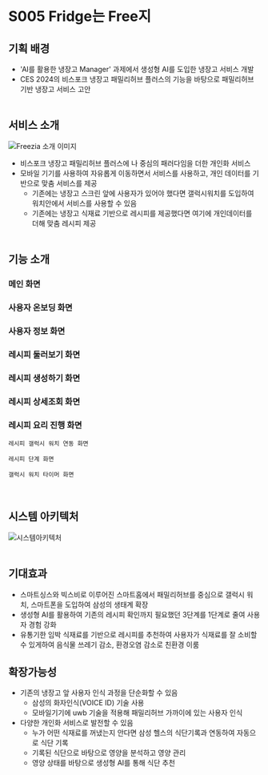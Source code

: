 # S005 Fridge는 Free지  
  

## 기획 배경
- 'AI를 활용한 냉장고 Manager' 과제에서 생성형 AI를 도입한 냉장고 서비스 개발
- CES 2024의 비스포크 냉장고 패밀리허브 플러스의 기능을 바탕으로 패밀리허브 기반 냉장고 서비스 고안  
&nbsp;
&nbsp;
  
  
## 서비스 소개  
![Freezia 소개 이미지](/uploads/85cbc90dc4a6d560f07625c7f78bb835/image.png)
- 비스포크 냉장고 패밀리허브 플러스에 나 중심의 패러다임을 더한 개인화 서비스
- 모바일 기기를 사용하여 자유롭게 이동하면서 서비스를 사용하고, 개인 데이터를 기반으로 맞춤 서비스를 제공  
  - 기존에는 냉장고 스크린 앞에 사용자가 있어야 했다면 갤럭시워치를 도입하여 워치안에서 서비스를 사용할 수 있음  
  - 기존에는 냉장고 식재료 기반으로 레시피를 제공했다면 여기에 개인데이터를 더해 맞춤 레시피 제공  
&nbsp;
&nbsp;


## 기능 소개

### 메인 화면


### 사용자 온보딩 화면



### 사용자 정보 화면


### 레시피 둘러보기 화면


### 레시피 생성하기 화면


### 레시피 상세조회 화면


### 레시피 요리 진행 화면
`레시피 갤럭시 워치 연동 화면`


`레시피 단계 화면`



`갤럭시 워치 타이머 화면`
  
  
&nbsp;
&nbsp;

  
## 시스템 아키텍처
![시스템아키텍처](/uploads/70e435df4f8791fbcbe6d273ba2bb2a3/image.png)  
&nbsp;
&nbsp; 
  
  
## 기대효과
- 스마트싱스와 빅스비로 이루어진 스마트홈에서 패밀리허브를 중심으로 갤럭시 워치, 스마트폰을 도입하여 삼성의 생태계 확장
- 생성형 AI를 활용하여 기존의 레시피 확인까지 필요했던 3단계를 1단계로 줄여 사용자 경험 강화
- 유통기한 임박 식재료를 기반으로 레시피를 추천하여 사용자가 식재료를 잘 소비할 수 있게하여 음식물 쓰레기 감소, 환경오염 감소로 친환경 이룸
&nbsp;
&nbsp;
  
  
## 확장가능성
- 기존의 냉장고 앞 사용자 인식 과정을 단순화할 수 있음
  - 삼성의 화자인식(VOICE ID) 기술 사용
  - 모바일기기에 uwb 기술을 적용해 패밀리허브 가까이에 있는 사용자 인식
- 다양한 개인화 서비스로 발전할 수 있음
  - 누가 어떤 식재료를 꺼냈는지 안다면 삼성 헬스의 식단기록과 연동하여 자동으로 식단 기록  
  - 기록된 식단으로 바탕으로 영양을 분석하고 영양 관리
  - 영양 상태를 바탕으로 생성형 AI를 통해 식단 추천

